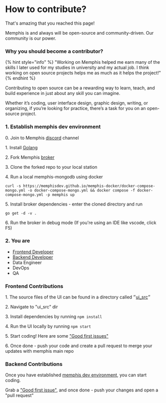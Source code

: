 # How to contribute?

That's amazing that you reached this page!

Memphis is and always will be open-source and community-driven. Our community is our power.

### Why you should become a contributor?

{% hint style="info" %}
"Working on Memphis helped me earn many of the skills I later used for my studies in university and my actual job. I think working on open source projects helps me as much as it helps the project!"
{% endhint %}

Contributing to open source can be a rewarding way to learn, teach, and build experience in just about any skill you can imagine.

Whether it’s coding, user interface design, graphic design, writing, or organizing, if you’re looking for practice, there’s a task for you on an open-source project.

### 1. Establish memphis dev environment

&#x20; 0\. Join to Memphis [discord](https://discord.gg/WZpysvAeTf) channel

&#x20; 1\. Install [Golang](https://go.dev/doc/install)

&#x20; 2\. Fork Memphis [broker](https://github.com/memphisdev/memphis-broker)

&#x20; 3\. Clone the forked repo to your local station

&#x20; 4\. Run a local memphis-mongodb using docker

```
curl -s https://memphisdev.github.io/memphis-docker/docker-compose-mongo.yml -o docker-compose-mongo.yml && docker compose -f docker-compose-mongo.yml -p memphis up
```

&#x20; 5\. Install broker dependencies - enter the cloned directory and run

```
go get -d -v .
```

&#x20; 6\. Run the broker in debug mode (If you're using an IDE like vscode, click F5)

### 2. You are

* [Frontend Developer](how-to-contribute.md#frontend-contributions)
* [Backend Developer](how-to-contribute.md#frontend-contributions-1)
* Data Engineer
* DevOps
* QA

### Frontend Contributions

&#x20; 1\. The source files of the UI can be found in a directory called ״[ui\_src](https://github.com/memphisdev/memphis-broker/tree/master/ui\_src)״

&#x20; 2\. Navigate to "ui\_src" dir

&#x20; 3\. Install dependencies by running `npm install`

&#x20; 4\. Run the UI locally by running `npm start`

&#x20; 5\. Start coding! Here are some ["Good first issues"](https://github.com/memphisdev/memphis-broker/issues?q=is%3Aissue+is%3Aopen+label%3A%22good+first+issue%22)

&#x20; 6\. Once done - push your code and create a pull request to merge your updates with memphis main repo

### Backend Contributions

Once you have established [memphis dev environment](how-to-contribute.md#1.-establish-memphis-dev-environment), you can start coding.

Grab a ["Good first issue"](https://github.com/memphisdev/memphis-broker/issues?q=is%3Aissue+is%3Aopen+label%3A%22good+first+issue%22), and once done - push your changes and open a "pull request"
